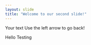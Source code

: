 ```yaml
---
layout: slide
title: "Welcome to our second slide!"
---
```

Your text
Use the left arrow to go back!

Hello
Testing
